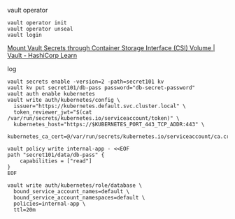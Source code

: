 vault operator

```
vault operator init
vault operator unseal
vault login
```

[Mount Vault Secrets through Container Storage Interface (CSI) Volume | Vault - HashiCorp Learn](https://learn.hashicorp.com/tutorials/vault/kubernetes-secret-store-driver)

log

```
vault secrets enable -version=2 -path=secret101 kv
vault kv put secret101/db-pass password="db-secret-password"
vault auth enable kubernetes
vault write auth/kubernetes/config \
  issuer="https://kubernetes.default.svc.cluster.local" \
  token_reviewer_jwt="$(cat /var/run/secrets/kubernetes.io/serviceaccount/token)" \
  kubernetes_host="https://$KUBERNETES_PORT_443_TCP_ADDR:443" \
  kubernetes_ca_cert=@/var/run/secrets/kubernetes.io/serviceaccount/ca.crt

vault policy write internal-app - <<EOF
path "secret101/data/db-pass" {
    capabilities = ["read"]
}
EOF

vault write auth/kubernetes/role/database \
  bound_service_account_names=default \
  bound_service_account_namespaces=default \
  policies=internal-app \
  ttl=20m

```